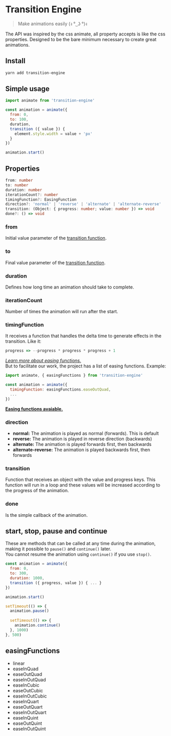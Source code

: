 # Transition Engine

> Make animations easily (ง ° ͜ ʖ °)ง

The API was inspired by the css animate, all property accepts is like the css properties. Designed to be the bare minimum necessary to create great animations.

## Install

```sh
yarn add transition-engine
```

## Simple usage

```javascript
import animate from 'transition-engine'

const animation = animate({
  from: 0,
  to: 100,
  duration,
  transition ({ value }) {
    element.style.width = value + 'px'
  }
})

animation.start()
```

## Properties
```typescript
from: number
to: number
duration: number
iterationCount?: number
timingFunction?: EasingFunction
direction?: 'normal' | 'reverse' | 'alternate' | 'alternate-reverse'
transition: (Object: { progress: number; value: number }) => void
done?: () => void
```

### from

Initial value parameter of the [transition function](#transition).

### to

Final value parameter of the [transition function](#transition).

### duration

Defines how long time an animation should take to complete.

### iterationCount

Number of times the animation will run after the start.

### timingFunction

It receives a function that handles the delta time to generate effects in the transition. Like it:
```javascript
progress => --progress * progress * progress + 1
```
_[Learn more about easing functions.](https://easings.net/)_  
But to facilitate our work, the project has a list of easing functions. Example:
```javascript
import animate, { easingFunctions } from 'transition-engine'

const animation = animate({
  timingFunction: easingFunctions.easeOutQuad,
  ...
})
```
**[Easing functions avaiable.](#easingFunctions)**  

### direction
- **normal:** The animation is played as normal (forwards). This is default
- **reverse:** The animation is played in reverse direction (backwards)
- **alternate:** The animation is played forwards first, then backwards
- **alternate-reverse:** The animation is played backwards first, then forwards

### transition

Function that receives an object with the value and progress keys. This function will run in a loop and these values will be increased according to the progress of the animation.

### done

Is the simple callback of the animation.

## start, stop, pause and continue

These are methods that can be called at any time during the animation, making it possible to `pause()` and `continue()` later.  
You cannot resume the animation using `continue()` if you use `stop()`.

```javascript
const animation = animate({
  from: 0,
  to: 300,
  duration: 1000,
  transition ({ progress, value }) { ... }
})

animation.start()

setTimeout(() => {
  animation.pause()
  
  setTimeout(() => {
    animation.continue()
  }, 1000)
}, 500)
```

## easingFunctions
- linear
- easeInQuad
- easeOutQuad
- easeInOutQuad
- easeInCubic
- easeOutCubic
- easeInOutCubic
- easeInQuart
- easeOutQuart
- easeInOutQuart
- easeInQuint
- easeOutQuint
- easeInOutQuint
